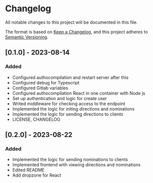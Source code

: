 # Changelog

All notable changes to this project will be documented in this file.

The format is based on [Keep a Changelog](https://keepachangelog.com/en/1.1.0/),
and this project adheres to [Semantic Versioning](https://semver.org/spec/v2.0.0.html).

## [0.1.0] - 2023-08-14

### Added

- Configured authocompilation and restart server after this
- Configured debug for Typescript
- Configured Gitlab variables
- Configured authocompilation React in one container with Node js
- Set up authentication and logic for create user
- Writed middleware for checking access to the endpoint
- Implemented the logic for initing directions and nominations
- Implemented the logic for sending directions to clients
- LICENSE, CHANGELOG

## [0.2.0] - 2023-08-22

### Added
- Implemented the logic for sending nominations to clients
- Implemented frontend with viewing directions and nominations
- Edited README
- Add dropzone for React

